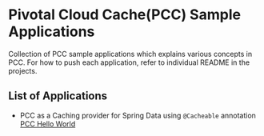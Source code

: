 # Pivotal Cloud Cache(PCC) Sample Applications
Collection of PCC sample applications which explains various concepts in PCC. For how to push each application, 
refer to individual README in the projects.


## List of Applications
- PCC as a Caching provider for Spring Data using `@Cacheable` annotation 
[PCC Hello World](./pcc-hello-world-example)
